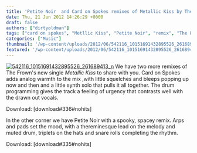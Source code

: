 ```yaml
---
title: 'Petite Noir  and Card on Spokes remixes of Metallic Kiss by The Frown'
date: Thu, 21 Jun 2012 14:26:29 +0000
draft: false
authors: ["dirtyoldman"]
tags: ["card on spokes", "Metllic Kiss", "Petite Noir", "remix", "The Frown"]
categories: ["Music"]
thumbnail: '/wp-content/uploads/2012/06/542116_10151691432895526_261689413_n-150x150.jpg'
featured: '/wp-content/uploads/2012/06/542116_10151691432895526_261689413_n-304x190.jpg'
---
```


[![](/wp-content/uploads/2012/06/542116_10151691432895526_261689413_n.jpg "542116_10151691432895526_261689413_n")](/2012/06/11/clash-of-the-frowns-women-who-kill-jakobsnake-big-space-remix-metallic-kiss/542116_10151691432895526_261689413_n/) We have two more remixes of The Frown's new single _Metallic Kiss_ to share with you. Card on Spokes adds analog warmth to the mix ,with little squelches and bleeps popping up now and then and a little synth solo that pulls it all together. The drum programming gives the track a feeling of urgency that contrasts well with the drawn out vocals.

Download: \[download#336#nohits\]

In the other corner we have Petite Noir with a spooky, spacey remix. Arps and pads set the mood, with a thereminesque lead on the melody and muted drum, triplets on the hats and snare rolls completing the rhythm.

Download: \[download#335#nohits\]

